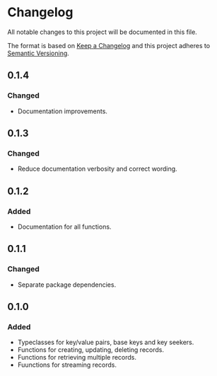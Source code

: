# Changelog
All notable changes to this project will be documented in this file.

The format is based on [Keep a Changelog](http://keepachangelog.com/en/1.0.0/)
and this project adheres to [Semantic Versioning](http://semver.org/spec/v2.0.0.html).

## 0.1.4
### Changed
- Documentation improvements.

## 0.1.3
### Changed
- Reduce documentation verbosity and correct wording.

## 0.1.2
### Added
- Documentation for all functions.

## 0.1.1
### Changed
- Separate package dependencies.

## 0.1.0
### Added
- Typeclasses for key/value pairs, base keys and key seekers.
- Functions for creating, updating, deleting records.
- Functions for retrieving multiple records.
- Fuunctions for streaming records.
